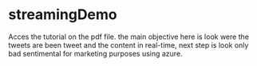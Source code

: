 # streamingDemo

Acces the tutorial on the pdf file.
the main objective here is look were the tweets are been tweet and the content in real-time, next step is look only bad sentimental for marketing purposes using azure.
